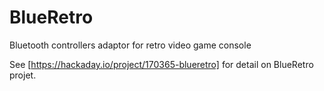 # BlueRetro
Bluetooth controllers adaptor for retro video game console

See [https://hackaday.io/project/170365-blueretro] for detail on BlueRetro projet.
